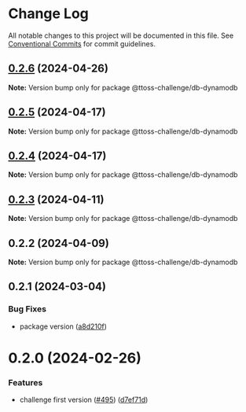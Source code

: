 # Change Log

All notable changes to this project will be documented in this file.
See [Conventional Commits](https://conventionalcommits.org) for commit guidelines.

## [0.2.6](https://github.com/ttoss/ttoss/compare/@ttoss-challenge/db-dynamodb@0.2.5...@ttoss-challenge/db-dynamodb@0.2.6) (2024-04-26)

**Note:** Version bump only for package @ttoss-challenge/db-dynamodb

## [0.2.5](https://github.com/ttoss/ttoss/compare/@ttoss-challenge/db-dynamodb@0.2.4...@ttoss-challenge/db-dynamodb@0.2.5) (2024-04-17)

**Note:** Version bump only for package @ttoss-challenge/db-dynamodb

## [0.2.4](https://github.com/ttoss/ttoss/compare/@ttoss-challenge/db-dynamodb@0.2.3...@ttoss-challenge/db-dynamodb@0.2.4) (2024-04-17)

**Note:** Version bump only for package @ttoss-challenge/db-dynamodb

## [0.2.3](https://github.com/ttoss/ttoss/compare/@ttoss-challenge/db-dynamodb@0.2.2...@ttoss-challenge/db-dynamodb@0.2.3) (2024-04-11)

**Note:** Version bump only for package @ttoss-challenge/db-dynamodb

## 0.2.2 (2024-04-09)

**Note:** Version bump only for package @ttoss-challenge/db-dynamodb

## 0.2.1 (2024-03-04)

### Bug Fixes

- package version ([a8d210f](https://github.com/ttoss/ttoss/commit/a8d210f13bb82501e31c58002749ee270cd37e65))

# 0.2.0 (2024-02-26)

### Features

- challenge first version ([#495](https://github.com/ttoss/ttoss/issues/495)) ([d7ef71d](https://github.com/ttoss/ttoss/commit/d7ef71d0605910d46710d572ce022d627e17d8cd))
